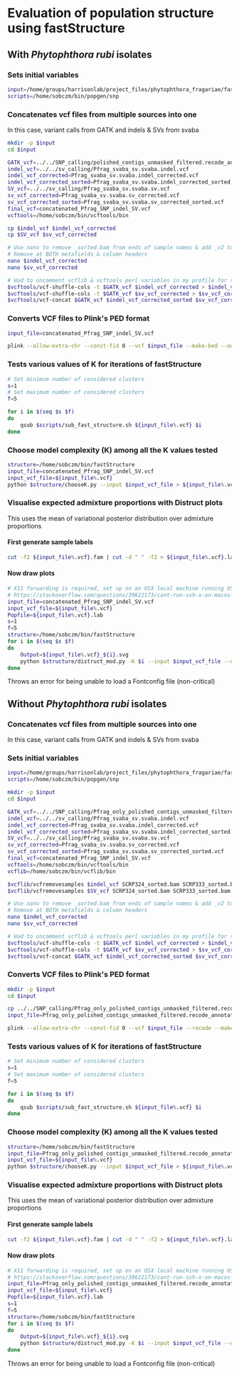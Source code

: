# Evaluation of population structure using fastStructure

## With *Phytophthora rubi* isolates

### Sets initial variables

```bash
input=/home/groups/harrisonlab/project_files/phytophthora_fragariae/fastStructure/with_rubi
scripts=/home/sobczm/bin/popgen/snp
```

### Concatenates vcf files from multiple sources into one

In this case, variant calls from GATK and indels & SVs from svaba

```bash
mkdir -p $input
cd $input

GATK_vcf=../../SNP_calling/polished_contigs_unmasked_filtered.recode_annotated.vcf
indel_vcf=../../sv_calling/Pfrag_svaba_sv.svaba.indel.vcf
indel_vcf_corrected=Pfrag_svaba_sv.svaba.indel_corrected.vcf
indel_vcf_corrected_sorted=Pfrag_svaba_sv.svaba.indel_corrected_sorted.vcf
SV_vcf=../../sv_calling/Pfrag_svaba_sv.svaba.sv.vcf
sv_vcf_corrected=Pfrag_svaba_sv.svaba.sv_corrected.vcf
sv_vcf_corrected_sorted=Pfrag_svaba_sv.svaba.sv_corrected_sorted.vcf
final_vcf=concatenated_Pfrag_SNP_indel_SV.vcf
vcftools=/home/sobczm/bin/vcftools/bin

cp $indel_vcf $indel_vcf_corrected
cp $SV_vcf $sv_vcf_corrected

# Use nano to remove _sorted.bam from ends of sample names & add _v2 to SCRP245
# Remove at BOTH metafields & column headers
nano $indel_vcf_corrected
nano $sv_vcf_corrected

# Had to uncomment vcflib & vcftools perl variables in my profile for this to run
$vcftools/vcf-shuffle-cols -t $GATK_vcf $indel_vcf_corrected > $indel_vcf_corrected_sorted
$vcftools/vcf-shuffle-cols -t $GATK_vcf $sv_vcf_corrected > $sv_vcf_corrected_sorted
$vcftools/vcf-concat $GATK_vcf $indel_vcf_corrected_sorted $sv_vcf_corrected_sorted > $final_vcf
```

### Converts VCF files to Plink's PED format

```bash
input_file=concatenated_Pfrag_SNP_indel_SV.vcf

plink --allow-extra-chr --const-fid 0 --vcf $input_file --make-bed --out ${input_file%.vcf} > ${input_file%.vcf}.log
```

### Tests various values of K for iterations of fastStructure

```bash
# Set minimum number of considered clusters
s=1
# Set maximum number of considered clusters
f=5

for i in $(seq $s $f)
do
    qsub $scripts/sub_fast_structure.sh ${input_file%.vcf} $i
done
```

### Choose model complexity (K) among all the K values tested

```bash
structure=/home/sobczm/bin/fastStructure
input_file=concatenated_Pfrag_SNP_indel_SV.vcf
input_vcf_file=${input_file%.vcf}
python $structure/chooseK.py --input $input_vcf_file > ${input_file%.vcf}_K_choice
```

### Visualise expected admixture proportions with Distruct plots

This uses the mean of variational posterior distribution
over admixture proportions

#### First generate sample labels

```bash
cut -f2 ${input_file%.vcf}.fam | cut -d " " -f2 > ${input_file%.vcf}.lab
```

#### Now draw plots

```bash
# X11 forwarding is required, set up on an OSX local machine running OSX v10.13.4 using:
# https://stackoverflow.com/questions/39622173/cant-run-ssh-x-on-macos-sierra
input_file=concatenated_Pfrag_SNP_indel_SV.vcf
input_vcf_file=${input_file%.vcf}
Popfile=${input_file%.vcf}.lab
s=1
f=5
structure=/home/sobczm/bin/fastStructure
for i in $(seq $s $f)
do
    Output=${input_file%.vcf}_${i}.svg
    python $structure/distruct_mod.py -K $i --input $input_vcf_file --output $Output --title K$i --popfile $Popfile
done
```

Throws an error for being unable to load a Fontconfig file (non-critical)

## Without *Phytophthora rubi* isolates

### Concatenates vcf files from multiple sources into one

In this case, variant calls from GATK and indels & SVs from svaba

### Sets initial variables

```bash
input=/home/groups/harrisonlab/project_files/phytophthora_fragariae/fastStructure/without_rubi
scripts=/home/sobczm/bin/popgen/snp
```

```bash
mkdir -p $input
cd $input

GATK_vcf=../../SNP_calling/Pfrag_only_polished_contigs_unmasked_filtered.recode_annotated.vcf
indel_vcf=../../sv_calling/Pfrag_svaba_sv.svaba.indel.vcf
indel_vcf_corrected=Pfrag_svaba_sv.svaba.indel_corrected.vcf
indel_vcf_corrected_sorted=Pfrag_svaba_sv.svaba.indel_corrected_sorted.vcf
SV_vcf=../../sv_calling/Pfrag_svaba_sv.svaba.sv.vcf
sv_vcf_corrected=Pfrag_svaba_sv.svaba.sv_corrected.vcf
sv_vcf_corrected_sorted=Pfrag_svaba_sv.svaba.sv_corrected_sorted.vcf
final_vcf=concatenated_Pfrag_SNP_indel_SV.vcf
vcftools=/home/sobczm/bin/vcftools/bin
vcflib=/home/sobczm/bin/vcflib/bin

$vcflib/vcfremovesamples $indel_vcf SCRP324_sorted.bam SCRP333_sorted.bam SCRP249_sorted.bam > $indel_vcf_corrected
$vcflib/vcfremovesamples $SV_vcf SCRP324_sorted.bam SCRP333_sorted.bam SCRP249_sorted.bam > $sv_vcf_corrected

# Use nano to remove _sorted.bam from ends of sample names & add _v2 to SCRP245
# Remove at BOTH metafields & column headers
nano $indel_vcf_corrected
nano $sv_vcf_corrected

# Had to uncomment vcflib & vcftools perl variables in my profile for this to run
$vcftools/vcf-shuffle-cols -t $GATK_vcf $indel_vcf_corrected > $indel_vcf_corrected_sorted
$vcftools/vcf-shuffle-cols -t $GATK_vcf $sv_vcf_corrected > $sv_vcf_corrected_sorted
$vcftools/vcf-concat $GATK_vcf $indel_vcf_corrected_sorted $sv_vcf_corrected_sorted > $final_vcf
```

### Converts VCF files to Plink's PED format

```bash
mkdir -p $input
cd $input

cp ../../SNP_calling/Pfrag_only_polished_contigs_unmasked_filtered.recode_annotated.vcf .
input_file=Pfrag_only_polished_contigs_unmasked_filtered.recode_annotated.vcf

plink --allow-extra-chr --const-fid 0 --vcf $input_file --recode --make-bed --out ${input_file%.vcf} > ${input_file%.vcf}.log
```

### Tests various values of K for iterations of fastStructure

```bash
# Set minimum number of considered clusters
s=1
# Set maximum number of considered clusters
f=5

for i in $(seq $s $f)
do
    qsub $scripts/sub_fast_structure.sh ${input_file%.vcf} $i
done
```

### Choose model complexity (K) among all the K values tested

```bash
structure=/home/sobczm/bin/fastStructure
input_file=Pfrag_only_polished_contigs_unmasked_filtered.recode_annotated.vcf
input_vcf_file=${input_file%.vcf}
python $structure/chooseK.py --input $input_vcf_file > ${input_file%.vcf}_K_choice
```

### Visualise expected admixture proportions with Distruct plots

This uses the mean of variational posterior distribution
over admixture proportions

#### First generate sample labels

```bash
cut -f2 ${input_file%.vcf}.fam | cut -d " " -f2 > ${input_file%.vcf}.lab
```

#### Now draw plots

```bash
# X11 forwarding is required, set up on an OSX local machine running OSX v10.13.4 using:
# https://stackoverflow.com/questions/39622173/cant-run-ssh-x-on-macos-sierra
input_file=Pfrag_only_polished_contigs_unmasked_filtered.recode_annotated.vcf
input_vcf_file=${input_file%.vcf}
Popfile=${input_file%.vcf}.lab
s=1
f=5
structure=/home/sobczm/bin/fastStructure
for i in $(seq $s $f)
do
    Output=${input_file%.vcf}_${i}.svg
    python $structure/distruct_mod.py -K $i --input $input_vcf_file --output $Output --title K$i --popfile $Popfile
done
```

Throws an error for being unable to load a Fontconfig file (non-critical)
